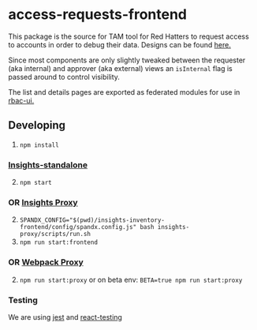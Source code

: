 # access-requests-frontend


This package is the source for TAM tool for Red Hatters to request access to accounts in order to debug their data. Designs can be found [here.](https://marvelapp.com/prototype/257je526/screens)

Since most components are only slightly tweaked between the requester (aka internal) and approver (aka external) views an `isInternal` flag is passed around to control visibility.

The list and details pages are exported as federated modules for use in [rbac-ui.](https://github.com/RedHatInsights/insights-rbac-ui)

## Developing
1. `npm install`

### [Insights-standalone](https://github.com/RedHatInsights/insights-standalone)
2. `npm start`

### OR [Insights Proxy](https://github.com/RedHatInsights/insights-proxy)
2. `SPANDX_CONFIG="$(pwd)/insights-inventory-frontend/config/spandx.config.js" bash insights-proxy/scripts/run.sh`
3. `npm run start:frontend`

### OR [Webpack Proxy](https://github.com/RedHatInsights/frontend-components/tree/master/packages/config#useproxy)
2. `npm run start:proxy` or on beta env: `BETA=true npm run start:proxy`

### Testing
We are using [jest](https://www.npmjs.com/package/jest) and [react-testing](https://www.npmjs.com/package/@testing-library/react)

